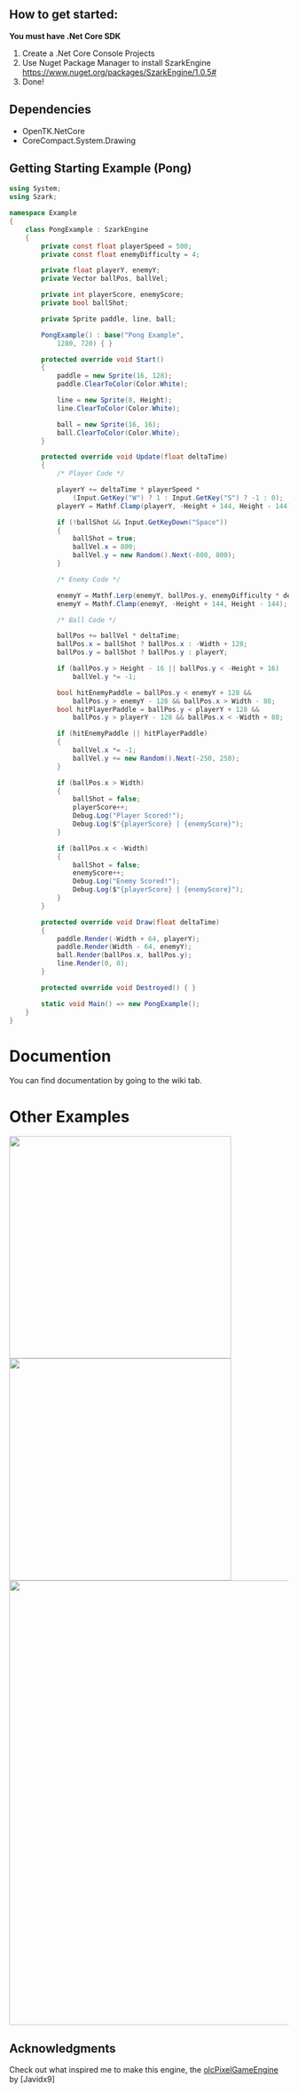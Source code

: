 ## How to get started:

**You must have .Net Core SDK**

1. Create a .Net Core Console Projects
2. Use Nuget Package Manager to install SzarkEngine
https://www.nuget.org/packages/SzarkEngine/1.0.5#
3. Done!

## Dependencies
* OpenTK.NetCore
* CoreCompact.System.Drawing

## Getting Starting Example (Pong)
```c#
using System;
using Szark;

namespace Example
{
    class PongExample : SzarkEngine
    {
        private const float playerSpeed = 500;
        private const float enemyDifficulty = 4;

        private float playerY, enemyY;
        private Vector ballPos, ballVel;

        private int playerScore, enemyScore;
        private bool ballShot;

        private Sprite paddle, line, ball;

        PongExample() : base("Pong Example",
            1280, 720) { }

        protected override void Start()
        {
            paddle = new Sprite(16, 128);
            paddle.ClearToColor(Color.White);

            line = new Sprite(8, Height);
            line.ClearToColor(Color.White);

            ball = new Sprite(16, 16);
            ball.ClearToColor(Color.White);
        }

        protected override void Update(float deltaTime)
        {
            /* Player Code */

            playerY += deltaTime * playerSpeed * 
                (Input.GetKey("W") ? 1 : Input.GetKey("S") ? -1 : 0);
            playerY = Mathf.Clamp(playerY, -Height + 144, Height - 144);

            if (!ballShot && Input.GetKeyDown("Space"))
            {
                ballShot = true;
                ballVel.x = 800;
                ballVel.y = new Random().Next(-800, 800);
            }

            /* Enemy Code */

            enemyY = Mathf.Lerp(enemyY, ballPos.y, enemyDifficulty * deltaTime);
            enemyY = Mathf.Clamp(enemyY, -Height + 144, Height - 144);

            /* Ball Code */

            ballPos += ballVel * deltaTime;
            ballPos.x = ballShot ? ballPos.x : -Width + 128;
            ballPos.y = ballShot ? ballPos.y : playerY;

            if (ballPos.y > Height - 16 || ballPos.y < -Height + 16)
                ballVel.y *= -1;

            bool hitEnemyPaddle = ballPos.y < enemyY + 128 &&
                ballPos.y > enemyY - 128 && ballPos.x > Width - 88;
            bool hitPlayerPaddle = ballPos.y < playerY + 128 &&
                ballPos.y > playerY - 128 && ballPos.x < -Width + 88;

            if (hitEnemyPaddle || hitPlayerPaddle)
            {
                ballVel.x *= -1;
                ballVel.y += new Random().Next(-250, 250);
            }

            if (ballPos.x > Width)
            {
                ballShot = false;
                playerScore++;
                Debug.Log("Player Scored!");
                Debug.Log($"{playerScore} | {enemyScore}");
            }

            if (ballPos.x < -Width)
            {
                ballShot = false;
                enemyScore++;
                Debug.Log("Enemy Scored!");
                Debug.Log($"{playerScore} | {enemyScore}");
            }
        }

        protected override void Draw(float deltaTime)
        {
            paddle.Render(-Width + 64, playerY);
            paddle.Render(Width - 64, enemyY);
            ball.Render(ballPos.x, ballPos.y);
            line.Render(0, 0);
        }

        protected override void Destroyed() { }

        static void Main() => new PongExample();
    }
}
```
  
# Documention
You can find documentation by going to the wiki tab.

# Other Examples
<img src="https://i.imgur.com/SPTGHfe.gif" width="400"><img src="https://i.imgur.com/sgPtLmT.gif" width="400">
<img src="https://i.imgur.com/MqgCckl.gif" width="800">

## Acknowledgments

Check out what inspired me to make this engine, the [olcPixelGameEngine](https://github.com/OneLoneCoder/olcPixelGameEngine) by [Javidx9]
